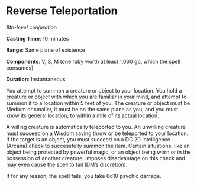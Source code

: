 # Reverse Teleportation
*8th-level conjuration*

**Casting Time**: 10 minutes

**Range**: Same plane of existence

**Components**: V, S, M (one ruby worth at least 1,000 gp, which the spell consumes)

**Duration**: Instantaneous

You attempt to summon a creature or object to your location. You hold a creature or object with which you are familiar in your mind, and attempt to summon it to a location within 5 feet of you. The creature or object must be Medium or smaller, it must be on the same plane as you, and you must know its general location; to within a mile of its actual location.

A willing creature is automatically teleported to you. An unwilling creature must succeed on a Wisdom saving throw or be teleported to your location. If the target is an object, you must succeed on a DC 20 Intelligence (Arcana) check to successfully summon the item. Certain situations, like an object being protected by powerful magic, or an object being worn or in the possession of another creature, imposes disadvantage on this check and may even cause the spell to fail (DM’s discretion).

If for any reason, the spell fails, you take 6d10 psychic damage.
